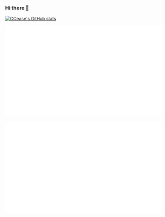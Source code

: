 ### Hi there 👋

[![CCease's GitHub stats](https://github-readme-stats.vercel.app/api?username=CCease&count_private=true)](https://github.com/anuraghazra/github-readme-stats)


![CCease's Language Stats](https://github.com/CCease/github-stats/blob/master/generated/languages.svg)

![CCease's Overview Stats](https://github.com/CCease/github-stats/blob/master/generated/overview.svg)


<!--
**CCease/CCease** is a ✨ _special_ ✨ repository because its `README.md` (this file) appears on your GitHub profile.

Here are some ideas to get you started:

- 🔭 I’m currently working on ...
- 🌱 I’m currently learning ...
- 👯 I’m looking to collaborate on ...
- 🤔 I’m looking for help with ...
- 💬 Ask me about ...
- 📫 How to reach me: ...
- 😄 Pronouns: ...
- ⚡ Fun fact: ...
-->
